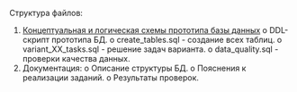Структура файлов:
1. [Концептуальная и логическая схемы прототипа базы данных](URL-адрес)
o DDL-скрипт прототипа БД.
o create_tables.sql - создание всех таблиц.
o variant_XX_tasks.sql - решение задач варианта.
o data_quality.sql - проверки качества данных.
2. Документация:
o Описание структуры БД.
o Пояснения к реализации заданий.
o Результаты проверок.
